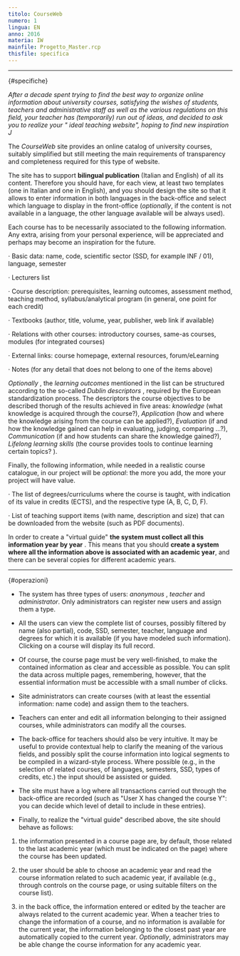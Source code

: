 ```yaml
---
titolo: CourseWeb
numero: 1
lingua: EN
anno: 2016
materia: IW
mainfile: Progetto_Master.rcp
thisfile: specifica
---
```


-------

{#specifiche}

*After a decade spent trying to find the best way to organize online information about university courses, satisfying the wishes of students, teachers and administrative staff as well as the various regulations on this field, your teacher has (temporarily) run out of ideas, and decided to ask you to realize your " ideal teaching website", hoping to find new inspiration* *J*

The *CourseWeb* site provides an online catalog of university courses, suitably simplified but still meeting the main requirements of transparency and completeness required for this type of website.

The site has to support **bilingual publication** (Italian and English) of all its content. Therefore you should have, for each view, at least two templates (one in Italian and one in English), and you should design the site so that it allows to enter information in both languages in the back-office and select which language to display in the front-office (*optionally*, if the content is not available in a language, the other language available will be always used).

Each course has to be necessarily associated to the following information. Any extra, arising from your personal experience, will be appreciated and perhaps may become an inspiration for the future.

· Basic data: name, code, scientific sector (SSD, for example INF /
01), language, semester

· Lecturers list

· Course description: prerequisites, learning outcomes, assessment
method, teaching method, syllabus/analytical program (in general, one point for
each credit)

· Textbooks (author, title, volume, year, publisher, web link if
available)

· Relations with other courses: introductory courses, same-as
courses, modules (for integrated courses)

· External links: course homepage, external resources,
forum/eLearning

· Notes (for any detail that does not belong to one of the items
above)

*Optionally* , the *learning outcomes* mentioned in the list can be structured according to the so-called *Dublin descriptors* , required by the European standardization process. The descriptors the course objectives to be described thorugh of the results achieved in five areas: *knowledge* (what knowledge is acquired through the course?), *Application* (how and where the knowledge arising from the course can be applied?), *Evaluation* (if and how the knowledge gained can help in evaluating, judging, comparing ...?), *Communication* (if and how students can share the knowledge gained?), *Lifelong learning
skills* (the course provides tools to continue learning certain topics? ).

Finally, the following information, while needed in a realistic course catalogue, in our project will be *optional*: the more you add, the more your project will have value.

· The list of degrees/curriculums where the course is taught, with indication of its value in credits (ECTS), and the respective type (A, B, C, D, F).

· List of teaching support items (with name, description and size) that can be downloaded from the website (such as PDF documents).

In order to create a "virtual guide" **the system must collect all this information year
by year** . This means that you should **create a system where all the
information above is associated with an academic year**, and there can be several copies for different academic years.

-------

{#operazioni}

- The system has three types of users: *anonymous* , *teacher* and *administrator*. Only administrators can register new users and assign them a type.

- All the users can view the complete list of courses, possibly filtered by name (also partial), code, SSD, semester, teacher, language and degrees for which it is available (if you have modeled such information). Clicking on a course will display its full record.

- Of course, the course page must be very well-finished, to make the contained information as clear and accessible as possible. You can split the data across multiple pages, remembering, however, that the essential information must be accessible with a small number of clicks.

- Site administrators can create courses (with at least the essential information: name code) and assign them to the teachers.

- Teachers can enter and edit all information belonging to their assigned courses, while administrators can modify all the courses.

- The back-office for teachers should also be very intuitive. It may be useful to provide contextual help to clarify the meaning of the various fields, and possibly split the course information into logical segments to be compiled in a wizard-style process. Where possible (e.g., in the selection of related courses, of languages, semesters, SSD, types of credits, etc.) the input should be assisted or guided.

- The site must have a log where all transactions carried out through the back-office are recorded (such as "User X has changed the course Y": you can decide which level of detail to include in these entries).

- Finally, to realize the "virtual guide" described above, the site should behave as follows:
1. the information presented in a course page are, by default, those related to the last academic year (which must be indicated on the page) where the course has been updated.

2. the user should be able to choose an academic year and read the course information related to such academic year, if available (e.g., through controls on the course page, or using suitable filters on the course list).

3. in the back office, the information entered or edited by the teacher are always related to the current academic year. When a teacher tries to change the information of a course, and no information is available for the current year, the information belonging to the closest past year are automatically copied to the current year. *Optionally*, administrators may be able change the course information for any academic year.  
